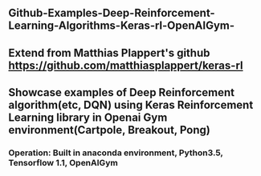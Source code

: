 ## Github-Examples-Deep-Reinforcement-Learning-Algorithms-Keras-rl-OpenAIGym-
## Extend from Matthias Plappert's github https://github.com/matthiasplappert/keras-rl
## Showcase examples of Deep Reinforcement algorithm(etc, DQN) using Keras Reinforcement Learning library in Openai Gym environment(Cartpole, Breakout, Pong)
### Operation: Built in anaconda environment, Python3.5, Tensorflow 1.1, OpenAIGym 
